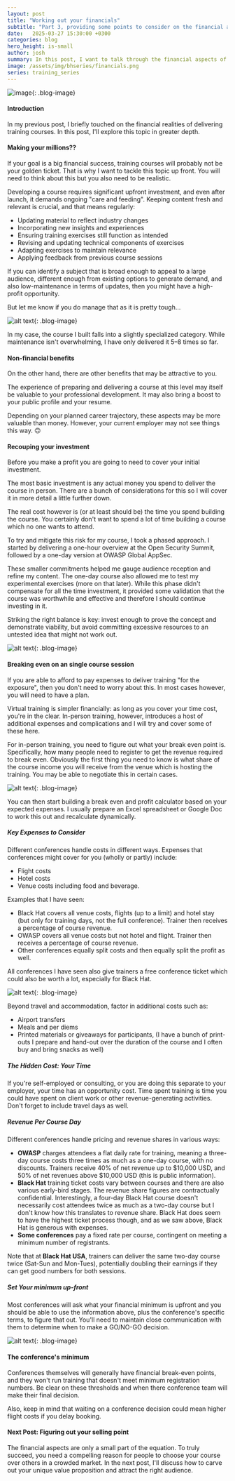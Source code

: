 ```yaml
---
layout: post
title: "Working out your financials"
subtitle: "Part 3, providing some points to consider on the financial aspects of training."
date:   2025-03-27 15:30:00 +0300
categories: blog
hero_height: is-small
author: josh
summary: In this post, I want to talk through the financial aspects of training including expenses and effort to take into account and some thoughts on how different conferences do pricing.
image: /assets/img/bhseries/financials.png
series: training_series
---
```


![image](/assets/img/bhseries/financials.png){: .blog-image}

#### Introduction

In my previous post, I briefly touched on the financial realities of delivering training courses. In this post, I'll explore this topic in greater depth.

#### Making your millions??

If your goal is a big financial success, training courses will probably not be your golden ticket. That is why I want to tackle this topic up front. You will need to think about this but you also need to be realistic. 

Developing a course requires significant upfront investment, and even after launch, it demands ongoing "care and feeding". Keeping content fresh and relevant is crucial, and that means regularly:

- Updating material to reflect industry changes
- Incorporating new insights and experiences
- Ensuring training exercises still function as intended
- Revising and updating technical components of exercises
- Adapting exercises to maintain relevance
- Applying feedback from previous course sessions

If you can identify a subject that is broad enough to appeal to a large audience, different enough from existing options to generate demand, and also low-maintenance in terms of updates, then you might have a high-profit opportunity.

But let me know if you do manage that as it is pretty tough...

![alt text](/assets/img/bhseries/mazetomoney.png){: .blog-image}

In my case, the course I built falls into a slightly specialized category. While maintenance isn't overwhelming, I have only delivered it 5–8 times so far. 

#### Non-financial benefits

On the other hand, there are other benefits that may be attractive to you.

The experience of preparing and delivering a course at this level may itself be valuable to your professional development. It may also bring a boost to your public profile and your resume.

Depending on your planned career trajectory, these aspects may be more valuable than money. However, your current employer may not see things this way. 🙃

#### Recouping your investment

Before you make a profit you are going to need to cover your initial investment.

The most basic investment is any actual money you spend to deliver the course in person. There are a bunch of considerations for this so I will cover it in more detail a little further down.

The real cost however is (or at least should be) the time you spend building the course. You certainly don't want to spend a lot of time building a course which no one wants to attend.

To try and mitigate this risk for my course, I took a phased approach. I started by delivering a one-hour overview at the Open Security Summit, followed by a one-day version at OWASP Global AppSec.

These smaller commitments helped me gauge audience reception and refine my content. The one-day course also allowed me to test my experimental exercises (more on that later). While this phase didn't compensate for all the time investment, it provided some validation that the course was worthwhile and effective and therefore I should continue investing in it.

Striking the right balance is key: invest enough to prove the concept and demonstrate viability, but avoid committing excessive resources to an untested idea that might not work out.

![alt text](/assets/img/bhseries/balance.png){: .blog-image}

#### Breaking even on an single course session

If you are able to afford to pay expenses to deliver training "for the exposure", then you don't need to worry about this. In most cases however, you will need to have a plan.

Virtual training is simpler financially: as long as you cover your time cost, you're in the clear. In-person training, however, introduces a host of additional expenses and complications and I will try and cover some of these here. 

For in-person training, you need to figure out what your break even point is. Specifically, how many people need to register to get the revenue required to break even. Obviously the first thing you need to know is what share of the course income you will receive from the venue which is hosting the training. You may be able to negotiate this in certain cases.

![alt text](/assets/img/bhseries/model.png){: .blog-image}

You can then start building a break even and profit calculator based on your expected expenses. I usually prepare an Excel spreadsheet or Google Doc to work this out and recalculate dynamically.

##### Key Expenses to Consider

Different conferences handle costs in different ways. Expenses that conferences might cover for you (wholly or partly) include:

* Flight costs
* Hotel costs
* Venue costs including food and beverage.

Examples that I have seen:

* Black Hat covers all venue costs, flights (up to a limit) and hotel stay (but only for training days, not the full conference). Trainer then receives a percentage of course revenue.
* OWASP covers all venue costs but not hotel and flight. Trainer then receives a percentage of course revenue.
* Other conferences equally split costs and then equally split the profit as well.

All conferences I have seen also give trainers a free conference ticket which could also be worth a lot, especially for Black Hat.

![alt text](/assets/img/bhseries/expenses.png){: .blog-image}

Beyond travel and accommodation, factor in additional costs such as:

- Airport transfers
- Meals and per diems
- Printed materials or giveaways for participants, (I have a bunch of print-outs I prepare and hand-out over the duration of the course and I often buy and bring snacks as well)

##### The Hidden Cost: Your Time

If you're self-employed or consulting, or you are doing this separate to your employer, your time has an opportunity cost. Time spent training is time you could have spent on client work or other revenue-generating activities. Don't forget to include travel days as well.

##### Revenue Per Course Day

Different conferences handle pricing and revenue shares in various ways:

- **OWASP** charges attendees a flat daily rate for training, meaning a three-day course costs three times as much as a one-day course, with no discounts. Trainers receive 40% of net revenue up to $10,000 USD, and 50% of net revenues above $10,000 USD (this is public information).
- **Black Hat** training ticket costs vary between courses and there are also  various early-bird stages. The revenue share figures are contractually confidential. Interestingly, a four-day Black Hat course doesn't necessarily cost attendees twice as much as a two-day course but I don't know how this translates to revenue share. Black Hat does seem to have the highest ticket process though, and as we saw above, Black Hat is generous with expenses.
- **Some conferences** pay a fixed rate per course, contingent on meeting a minimum number of registrants.

Note that at **Black Hat USA**, trainers can deliver the same two-day course twice (Sat-Sun and Mon-Tues), potentially doubling their earnings if they can get good numbers for both sessions.

##### Set Your minimum up-front

Most conferences will ask what your financial minimum is upfront and you should be able to use the information above, plus the conference's specific terms, to figure that out.  You'll need to maintain close communication with them to determine when to make a GO/NO-GO decision. 

![alt text](/assets/img/bhseries/fork.png){: .blog-image}

#### The conference's minimum

Conferences themselves will generally have financial break-even points, and they won't run training that doesn't meet minimum registration numbers. Be clear on these thresholds and when there conference team will make their final decision.

Also, keep in mind that waiting on a conference decision could mean higher flight costs if you delay booking.

#### Next Post: Figuring out your selling point

The financial aspects are only a small part of the equation. To truly succeed, you need a compelling reason for people to choose your course over others in a crowded market. In the next post, I'll discuss how to carve out your unique value proposition and attract the right audience.

